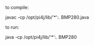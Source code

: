 to compile:

javac -cp /opt/pi4j/lib/'*':. BMP280.java

to run:

java -cp /opt/pi4j/lib/'*':. BMP280
